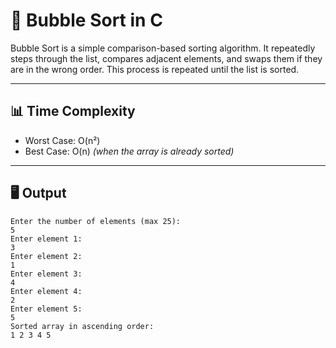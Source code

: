# 🧠 Bubble Sort in C

Bubble Sort is a simple comparison-based sorting algorithm. It repeatedly steps through the list, compares adjacent elements, and swaps them if they are in the wrong order. This process is repeated until the list is sorted.

---

## 📊 Time Complexity

- Worst Case: O(n²)
- Best Case: O(n) *(when the array is already sorted)*

---

## 🖥️ Output

```text
Enter the number of elements (max 25):
5
Enter element 1:
3
Enter element 2:
1
Enter element 3:
4
Enter element 4:
2
Enter element 5:
5
Sorted array in ascending order:
1 2 3 4 5
